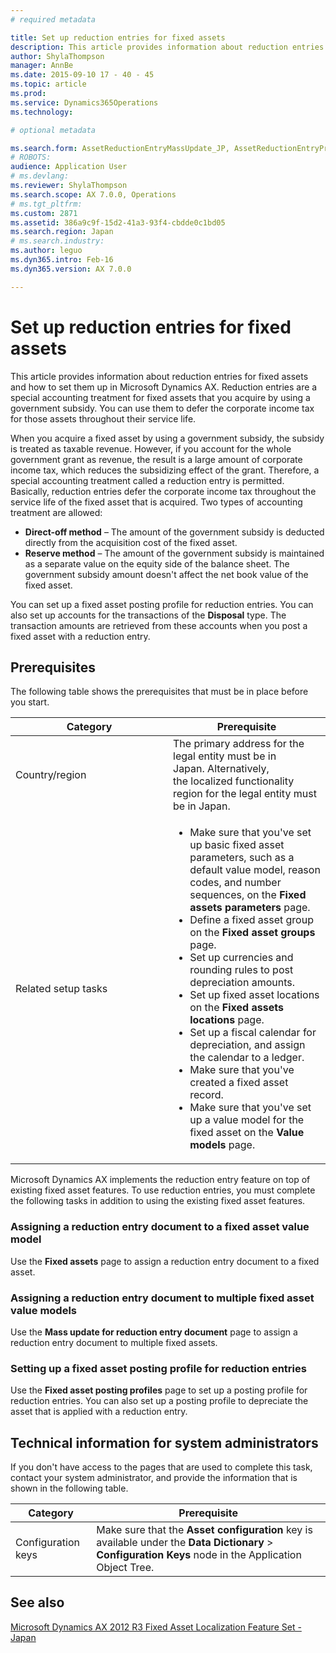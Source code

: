 ```yaml
---
# required metadata

title: Set up reduction entries for fixed assets
description: This article provides information about reduction entries for fixed assets and how to set them up in Microsoft Dynamics AX. Reduction entries are a special accounting treatment for fixed assets that you acquire by using a government subsidy. You can use them to defer the corporate income tax for those assets throughout their service life. 
author: ShylaThompson
manager: AnnBe
ms.date: 2015-09-10 17 - 40 - 45
ms.topic: article
ms.prod: 
ms.service: Dynamics365Operations
ms.technology: 

# optional metadata

ms.search.form: AssetReductionEntryMassUpdate_JP, AssetReductionEntryProfile_JP
# ROBOTS: 
audience: Application User
# ms.devlang: 
ms.reviewer: ShylaThompson
ms.search.scope: AX 7.0.0, Operations
# ms.tgt_pltfrm: 
ms.custom: 2871
ms.assetid: 386a9c9f-15d2-41a3-93f4-cbdde0c1bd05
ms.search.region: Japan
# ms.search.industry: 
ms.author: leguo
ms.dyn365.intro: Feb-16
ms.dyn365.version: AX 7.0.0

---
```


# Set up reduction entries for fixed assets

This article provides information about reduction entries for fixed assets and how to set them up in Microsoft Dynamics AX. Reduction entries are a special accounting treatment for fixed assets that you acquire by using a government subsidy. You can use them to defer the corporate income tax for those assets throughout their service life. 

When you acquire a fixed asset by using a government subsidy, the subsidy is treated as taxable revenue. However, if you account for the whole government grant as revenue, the result is a large amount of corporate income tax, which reduces the subsidizing effect of the grant. Therefore, a special accounting treatment called a reduction entry is permitted. Basically, reduction entries defer the corporate income tax throughout the service life of the fixed asset that is acquired. Two types of accounting treatment are allowed:

-   **Direct-off method** – The amount of the government subsidy is deducted directly from the acquisition cost of the fixed asset.
-   **Reserve method** – The amount of the government subsidy is maintained as a separate value on the equity side of the balance sheet. The government subsidy amount doesn't affect the net book value of the fixed asset.

You can set up a fixed asset posting profile for reduction entries. You can also set up accounts for the transactions of the **Disposal** type. The transaction amounts are retrieved from these accounts when you post a fixed asset with a reduction entry.

## Prerequisites
The following table shows the prerequisites that must be in place before you start.

<table>
<colgroup>
<col width="50%" />
<col width="50%" />
</colgroup>
<thead>
<tr class="header">
<th>Category</th>
<th>Prerequisite</th>
</tr>
</thead>
<tbody>
<tr class="odd">
<td>Country/region</td>
<td>The primary address for the legal entity must be in Japan. Alternatively, the localized functionality region for the legal entity must be in Japan.</td>
</tr>
<tr class="even">
<td>Related setup tasks</td>
<td><ul>
<li>Make sure that you've set up basic fixed asset parameters, such as a default value model, reason codes, and number sequences, on the <strong>Fixed assets parameters</strong> page.</li>
<li>Define a fixed asset group on the <strong>Fixed asset groups</strong> page.</li>
<li>Set up currencies and rounding rules to post depreciation amounts.</li>
<li>Set up fixed asset locations on the <strong>Fixed assets locations</strong> page.</li>
<li>Set up a fiscal calendar for depreciation, and assign the calendar to a ledger.</li>
<li>Make sure that you've created a fixed asset record.</li>
<li>Make sure that you've set up a value model for the fixed asset on the <strong>Value models</strong> page.</li>
</ul></td>
</tr>
</tbody>
</table>

Microsoft Dynamics AX implements the reduction entry feature on top of existing fixed asset features. To use reduction entries, you must complete the following tasks in addition to using the existing fixed asset features.

### Assigning a reduction entry document to a fixed asset value model

Use the **Fixed assets** page to assign a reduction entry document to a fixed asset.

### Assigning a reduction entry document to multiple fixed asset value models

Use the **Mass update for reduction entry document** page to assign a reduction entry document to multiple fixed assets.

### Setting up a fixed asset posting profile for reduction entries

Use the **Fixed asset posting profiles** page to set up a posting profile for reduction entries. You can also set up a posting profile to depreciate the asset that is applied with a reduction entry.

## Technical information for system administrators
If you don't have access to the pages that are used to complete this task, contact your system administrator, and provide the information that is shown in the following table.

| Category           | Prerequisite                                                                                                                                               |
|--------------------|------------------------------------------------------------------------------------------------------------------------------------------------------------|
| Configuration keys | Make sure that the **Asset configuration** key is available under the **Data Dictionary** &gt; **Configuration Keys** node in the Application Object Tree. |



See also
--------

[Microsoft Dynamics AX 2012 R3 Fixed Asset Loc﻿alization Feature Set - Japan](https://mbs.microsoft.com/partnersource/global/deployment/documentation/white-papers/msdAX2012R3JapanFixedAssets)

